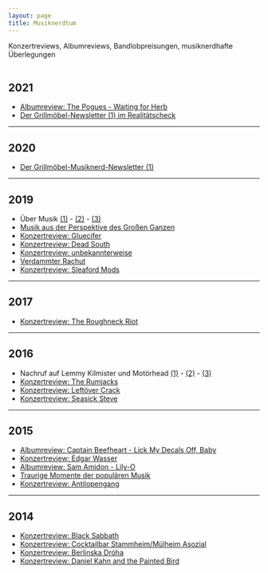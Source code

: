 ```yaml
---
layout: page
title: Musiknerdtum
---
```



Konzertreviews, Albumreviews, Bandlobpreisungen, musiknerdhafte Überlegungen
<br><br>

## 2021

* [Albumreview: The Pogues - Waiting for Herb](https://grillmoebel.github.io/2021/01/12/twentyseventh-post/)
* [Der Grillmöbel-Newsletter (1) im Realitätscheck](https://grillmoebel.github.io/2021/01/18/twentyninth-post/)

---

## 2020

* [Der Grillmöbel-Musiknerd-Newsletter (1)](https://grillmoebel.github.io/2020/01/09/twentyfirstandahalf-post/)

---

## 2019

* Über Musik [(1)](https://grillmoebel.github.io/2019/01/06/eightythird-post/) - [(2)](https://grillmoebel.github.io/2019/01/06/eightyfourth-post/) - [(3)](https://grillmoebel.github.io/2019/01/08/eightyfifth-post/)
* [Musik aus der Perspektive des Großen Ganzen](https://grillmoebel.github.io/2019/04/16/ninetyfifth-post/)
* [Konzertreview: Gluecifer](https://grillmoebel.github.io/2019/04/20/ninetysixth-post/)
* [Konzertreview: Dead South](https://grillmoebel.github.io/2019/04/21/ninetyseventh-post/)
* [Konzertreview: unbekannterweise](https://grillmoebel.github.io/2019/06/22/third-post/)
* [Verdammter Rachut](https://grillmoebel.github.io/2019/09/01/seventh-post/)
* [Konzertreview: Sleaford Mods](https://grillmoebel.github.io/2019/09/12/eighth-post/)

---

## 2017

* [Konzertreview: The Roughneck Riot](https://grillmoebel.github.io/2017/10/15/fourtythird-post/)

---

## 2016 

* Nachruf auf Lemmy Kilmister und Motörhead [(1)](https://grillmoebel.github.io/2016/01/01/eightyfirst-post/) - [(2)](https://grillmoebel.github.io/2016/01/01/eightysecond-post/) - [(3)](https://grillmoebel.github.io/2016/01/05/eightyfourth-post/)
* [Konzertreview: The Rumjacks](https://grillmoebel.github.io/2016/08/21/eighth-post/)
* [Konzertreview: Leftöver Crack](https://grillmoebel.github.io/2016/08/25/ninth-post/)
* [Konzertreview: Seasick Steve](https://grillmoebel.github.io/2016/10/26/sixteenth-post/)

---

## 2015

* [Albumreview: Captain Beefheart - Lick My Decals Off, Baby](https://grillmoebel.github.io/2015/02/01/thirtysixth-post/)
* [Konzertreview: Edgar Wasser](https://grillmoebel.github.io/2015/04/14/fourtyfifth-post/)
* [Albumreview: Sam Amidon - Lily-O](https://grillmoebel.github.io/2015/05/10/fiftieth-post-jubilee-jubilee/)
* [Traurige Momente der populären Musik](https://grillmoebel.github.io/2015/09/27/sixtysixth-post/)
* [Konzertreview: Antilopengang](https://grillmoebel.github.io/2015/12/19/seventyninth-post/)

---

## 2014

* [Konzertreview: Black Sabbath](https://grillmoebel.github.io/2014/06/09/seventh-post-of-the-seventh-post/)
* [Konzertreview: Cocktailbar Stammheim/Mülheim Asozial](https://grillmoebel.github.io/2014/09/29/is-it-called-twentyfirst-post/)
* [Konzertreview: Berlinska Dróha](https://grillmoebel.github.io/2014/10/26/twentyfourth-post/)
* [Konzertreview: Daniel Kahn and the Painted Bird](https://grillmoebel.github.io/2014/11/03/twentyfifth-post/)





